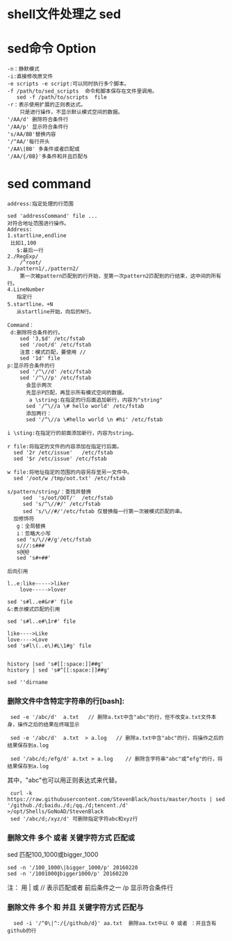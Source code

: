# shell文件处理之 sed

# sed命令 Option
     
    -n：静默模式 
    -i:直接修改原文件
    -e scripts -e script:可以同时执行多个脚本。
    -f /path/to/sed_scripts  命令和脚本保存在文件里调用。
       sed -f /path/to/scripts  file 
    -r：表示使用扩展的正则表达式。
        只是进行操作，不显示默认模式空间的数据。
    '/AA/d' 删除符合条件行 
    '/AA/p' 显示符合条件行
    's/AA/BB'替换内容  
    '/^AA/'每行开头
    '/AA\|BB' 多条件或者匹配或
    '/AA/{/BB}'多条件和并且匹配与
  
  
# sed command

    address:指定处理的行范围
    
    sed 'addressCommand' file ... 
    对符合地址范围进行操作。
    Address: 
    1.startline,endline 
     比如1,100
       $:最后一行
    2./RegExp/ 
        /^root/
    3./pattern1/,/pattern2/ 
        第一次被pattern匹配到的行开始，至第一次pattern2匹配到的行结束，这中间的所有行。
    4.LineNumber 
       指定行 
    5.startline，+N 
       从startline开始，向后的N行。
 
    Command：
     d:删除符合条件的行。
        sed '3,$d' /etc/fstab
        sed '/oot/d' /etc/fstab 
        注意：模式匹配，要使用 // 
        sed '1d' file 
    p:显示符合条件的行 
        sed '/^\//d' /etc/fstab 
        sed '/^\//p' /etc/fstab 
          会显示两次
          先显示P匹配，再显示所有模式空间的数据。
           a \string:在指定的行后面追加新行，内容为"string"
          sed '/^\//a \# hello world' /etc/fstab 
          添加两行：
          sed '/^\//a \#hello world \n #hi' /etc/fstab 
    
    i \sting:在指定行的前面添加新行，内容为string。
    
    r file:将指定的文件的内容添加在指定行后面。
      sed '2r /etc/issue'   /etc/fstab 
      sed '$r /etc/issue' /etc/fstab 
    
    w file:将地址指定的范围的内容另存至另一文件中。
      sed '/oot/w /tmp/oot.txt' /etc/fstab 
     
    s/pattern/string/：查找并替换 
         sed  's/oot/OOT/'  /etc/fstab 
         sed 's/^\//#/' /etc/fstab 
         sed 's/\//#/'/etc/fstab 仅替换每一行第一次被模式匹配的串。
      加修饰符 
       g：全局替换 
       i：忽略大小写 
       sed 's/\//#/g'/etc/fstab
       s///:s###
       s@@@
       sed 's#+##' 
       
    后向引用
    
    l..e:like----->liker 
        love----->lover 
    	 
    sed 's#l..e#&r#' file
    &:表示模式匹配的引用 
    
    sed 's#l..e#\1r#' file 
    
    like---->Like
    love---->Love 
    sed 's#l\(..e\)#L\1#g' file 
    
    
    history |sed 's#[[:space:]]##g'
    history | sed 's#^[[:space:]]##g'
    
    sed ''dirname


   
###  删除文件中含特定字符串的行[bash]:
      
     sed -e '/abc/d'  a.txt   // 删除a.txt中含"abc"的行，但不改变a.txt文件本身，操作之后的结果在终端显示
    
     sed -e '/abc/d'  a.txt  > a.log   // 删除a.txt中含"abc"的行，将操作之后的结果保存到a.log
     
     sed '/abc/d;/efg/d' a.txt > a.log    // 删除含字符串"abc"或“efg"的行，将结果保存到a.log

      
其中，"abc"也可以用正则表达式来代替。
            
     curl -k https://raw.githubusercontent.com/StevenBlack/hosts/master/hosts | sed '/github./d;baidu./d;/qq./d;tencent./d' >/opt/Shells/GoNoAD/StevenBlack      
     sed '/abc/d;/xyz/d' 可删除指定字符abc和xyz行
     
     
### 删除文件 多个 或者 关键字符方式 匹配或
       
sed 匹配100_1000或bigger_1000    

    sed -n '/100_1000\|bigger_1000/p' 20160220
    sed -n '/1001000∥bigger1000/p' 20160220
        
注： 用  \| 或 // 表示匹配或者 前后条件之一   /p 显示符合条件行 


### 删除文件 多个 和 并且 关键字符方式 匹配与
     
      sed -i '/^0\|^:/{/github/d}' aa.txt  删除aa.txt中以 0 或者 ：并且含有github的行
      
      


